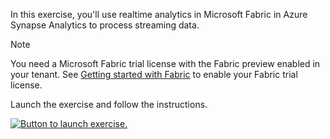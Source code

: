 In this exercise, you'll use realtime analytics in Microsoft Fabric in Azure Synapse Analytics to process streaming data.

> [!NOTE]
> You need a Microsoft Fabric trial license with the Fabric preview enabled in your tenant. See [Getting started with Fabric](/fabric/get-started/fabric-trial) to enable your Fabric trial license.


Launch the exercise and follow the instructions.

[![Button to launch exercise.](../media/launch-exercise.png)](https://aka.ms/dp900-fabric-rta-lab?azure-portal=true)
